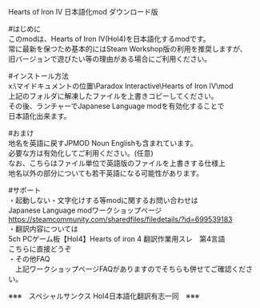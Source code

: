 Hearts of Iron IV 日本語化mod ダウンロード版  
  
#はじめに  
このmodは、Hearts of Iron IV(HoI4)を日本語化するmodです。  
常に最新を保つため基本的にはSteam Workshop版の利用を推奨しますが、  
旧バージョンで遊びたい等の理由がある場合にご利用ください。  
  
#インストール方法  
x:\マイドキュメントの位置\Paradox Interactive\Hearts of Iron IV\mod  
上記のフォルダに解凍したファイルを上書きコピーしてください。  
その後、ランチャーでJapanese Language modを有効化することで  
日本語化出来ます。  
  
#おまけ  
地名を英語に戻すJPMOD Noun Englishも含まれています。  
必要な方は有効化してご利用ください。(任意)  
なお、こちらはファイル単位で英語版のファイルを上書きする仕様上  
地名以外の部分についても若干英語になる可能性があります。  
  
#サポート  
・起動しない・文字化けする等modに関するお問い合わせは  
   Japanese Language modワークショップページ  
   https://steamcommunity.com/sharedfiles/filedetails/?id=699539183  
・翻訳内容については  
    5ch PCゲーム板【HoI4】Hearts of iron 4 翻訳作業用スレ　第4言語  
   こちらに直接どうぞ  
・その他FAQ  
　上記ワークショップページFAQがありますのでそちらも併せてご確認ください。  
  
※※※　スペシャルサンクス HoI4日本語化翻訳有志一同　※※※  
